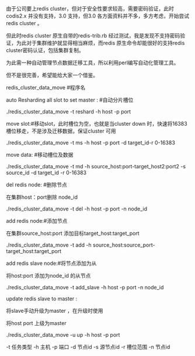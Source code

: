 由于公司要上redis cluster，但对于安全性要求较高，需要密码验证，此时codis2.x 并没有支持，3.0 支持，但3.0 各方面资料并不多，多方考虑，开始尝试redis cluster 。

但此时redis cluster 原生自带的redis-trib.rb 经过测试，我是发现不支持密码验证，为此对于集群维护就显得相当麻烦，而redis 原生命令却能很好的支持redis cluster密码认证，包括集群复制。

为此需一种自动管理节点数据迁移工具，所以利用perl编写自动化管理工具。

但不是很完善，希望能给大家一个借鉴。


redis_cluster_data_move #程序名

auto Resharding all slot to set master : #自动分片槽位

./redis_cluster_data_move -t reshard -h host -p port

move slot:#移动slot，此时槽位为空，也就是当cluster down 时，快速将16383槽位移走，不是涉及迁移数据，保证cluster 可用

./redis_cluster_data_move -t ms -h host -p port -d target_id-r 0-16383

move data: #移动槽位及数据

./redis_cluster_data_move -t md -h source_host:port-target_host2:port2 -s source_id -d target_id -r 0-16383

del redis node: #删除节点

在集群host：port删除 node_id 

./redis_cluster_data_move -t del -h host -p port -n node_id 

add redis node:#添加节点

在集群source_host:port 添加目标target_host:target_port

./redis_cluster_data_move -t add -h source_host:source_port-target_host:target_port 

add redis slave node:#将节点添加为从

将host:port 添加为node_id 的从节点

./redis_cluster_data_move -t add_slave -h host -p port -n node_id

update redis slave to master :

将slave手动升级为master ，在升级时使用

将host port 上级为master 

./redis_cluster_data_move -u up -h host -p port 

-t 任务类型
-h     主机
-p 端口
-d 节点id
-s 源节点id
-r 槽位范围
-n 节点id
